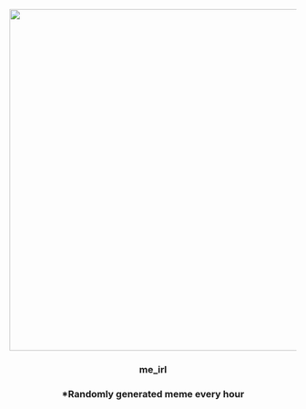 <p align="center">
        <img src="https://i.redd.it/a7mjcxogha2a1.jpg" width="600" height="600">
        </p>
        <h3 align="center">me_irl</h3>
        <h3 align="center">*Randomly generated meme every hour</h3>
    